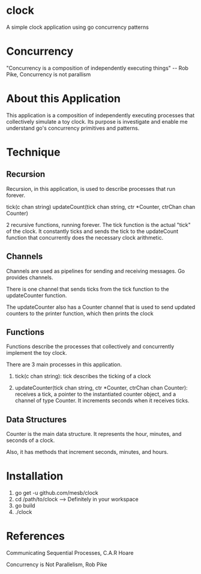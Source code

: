 # clock
A simple clock application using go concurrency patterns

# Concurrency
"Concurrency is a composition of independently executing things"
                 -- Rob Pike, Concurrency is not parallism

# About this Application
This application is a composition of independently executing processes that
collectively simulate a toy clock. Its purpose is
investigate and enable me understand go's concurrency primitives and patterns.

# Technique
## Recursion
Recursion, in this application, is used to describe processes that run forever.

tick(c chan string)
updateCount(tick chan string, ctr *Counter, ctrChan chan Counter)

2 recursive functions, running forever. The tick function is the actual "tick"
of the clock. It constantly ticks and sends the tick to the updateCount function
that concurrently does the necessary clock arithmetic.

## Channels
Channels are used as pipelines for sending and receiving messages. Go provides
channels.

There is one channel that sends ticks from the tick function to the
updateCounter function.

The updateCounter also has a Counter channel that is used to send updated
counters to the printer function, which then prints the clock

## Functions
Functions describe the processes that collectively and concurrently implement
the toy clock.

There are 3 main processes in this application.

1. tick(c chan string):
tick describes the ticking of a clock

2. updateCounter(tick chan string, ctr *Counter, ctrChan chan Counter):
receives a tick, a pointer to the instantiated counter object, and a channel of
type Counter. It increments seconds when it receives ticks.

## Data Structures
Counter is the main data structure. It represents the hour, minutes, and
seconds of a clock.

Also, it has methods that increment seconds, minutes, and hours.


# Installation
1. go get -u github.com/mesb/clock
2. cd /path/to/clock --> Definitely in your workspace
3. go build
4. ./clock

# References
Communicating Sequential Processes, C.A.R Hoare

Concurrency is Not Parallelism, Rob Pike
